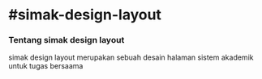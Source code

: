 #simak-design-layout
===================

### Tentang simak design layout

simak design layout merupakan sebuah desain halaman sistem akademik untuk tugas bersaama
